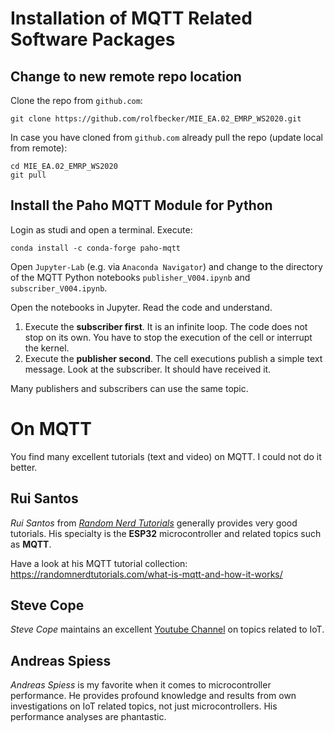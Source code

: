 
# Installation of MQTT Related Software Packages 

## Change to new remote repo location

Clone the repo from `github.com`:
```
git clone https://github.com/rolfbecker/MIE_EA.02_EMRP_WS2020.git
```

In case you have cloned from `github.com` already pull the repo (update local from remote):
```
cd MIE_EA.02_EMRP_WS2020
git pull
```

## Install the Paho MQTT Module for Python

Login as studi and open a terminal. Execute:
```
conda install -c conda-forge paho-mqtt
```

Open `Jupyter-Lab` (e.g. via `Anaconda Navigator`) and change to the directory of the MQTT Python notebooks `publisher_V004.ipynb` and `subscriber_V004.ipynb`.

Open the notebooks in Jupyter. Read the code and understand.

1. Execute the **subscriber first**. It is an infinite loop. The code does not stop on its own. You have to stop the execution of the cell or interrupt the kernel.
1. Execute the **publisher second**. The cell executions publish a simple text message. Look at the subscriber. It should have received it.

Many publishers and subscribers can use the same topic.


# On MQTT

You find many excellent tutorials (text and video) on MQTT. I could not do it better. 

## Rui Santos

_Rui Santos_ from [_Random Nerd Tutorials_](https://randomnerdtutorials.com/) generally provides very good tutorials. His specialty is the **ESP32** microcontroller and related topics such as **MQTT**. 

Have a look at his MQTT tutorial collection: https://randomnerdtutorials.com/what-is-mqtt-and-how-it-works/

## Steve Cope

_Steve Cope_ maintains an excellent [Youtube Channel](https://www.youtube.com/c/stevecope/playlists) on topics related to IoT.

## Andreas Spiess

_Andreas Spiess_ is my favorite when it comes to microcontroller performance. He provides profound knowledge and results from own investigations on IoT related topics, not just microcontrollers. His performance analyses are phantastic.



